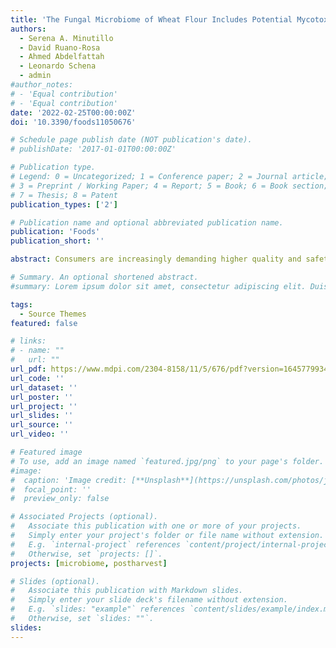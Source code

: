 ```yaml
---
title: 'The Fungal Microbiome of Wheat Flour Includes Potential Mycotoxin Producers'
authors:
  - Serena A. Minutillo
  - David Ruano-Rosa
  - Ahmed Abdelfattah
  - Leonardo Schena
  - admin
#author_notes:
# - 'Equal contribution'
# - 'Equal contribution'
date: '2022-02-25T00:00:00Z'
doi: '10.3390/foods11050676'

# Schedule page publish date (NOT publication's date).
# publishDate: '2017-01-01T00:00:00Z'

# Publication type.
# Legend: 0 = Uncategorized; 1 = Conference paper; 2 = Journal article;
# 3 = Preprint / Working Paper; 4 = Report; 5 = Book; 6 = Book section;
# 7 = Thesis; 8 = Patent
publication_types: ['2']

# Publication name and optional abbreviated publication name.
publication: 'Foods'
publication_short: ''

abstract: Consumers are increasingly demanding higher quality and safety standards for the products they consume, and one of this is wheat flour, the basis of a wide variety of processed products. This major component in the diet of many communities can be contaminated by microorganisms before the grain harvest, or during the grain storage right before processing. These microorganisms include several fungal species, many of which produce mycotoxins, secondary metabolites that can cause severe acute and chronic disorders. Yet, we still know little about the overall composition of fungal communities associated with wheat flour. In this study, we contribute to fill this gap by characterizing the fungal microbiome of different types of wheat flour using culture-dependent and -independent techniques. Qualitatively, these approaches suggested similar results, highlighting the presence of several fungal taxa able to produce mycotoxins. In-vitro isolation of fungal species suggest a higher frequency of Penicillium, while metabarcoding suggest a higher abundance of Alternaria. This discrepancy might reside on the targeted portion of the community (alive vs. overall) or in the specific features of each technique. Thus, this study shows that commercial wheat flour hosts a wide fungal diversity with several taxa potentially representing concerns for consumers, aspects that need more attention throughout the food production chain.

# Summary. An optional shortened abstract.
#summary: Lorem ipsum dolor sit amet, consectetur adipiscing elit. Duis posuere tellus ac convallis placerat. Proin tincidunt magna sed ex sollicitudin condimentum.

tags:
  - Source Themes
featured: false

# links:
# - name: ""
#   url: ""
url_pdf: https://www.mdpi.com/2304-8158/11/5/676/pdf?version=1645779934
url_code: ''
url_dataset: ''
url_poster: ''
url_project: ''
url_slides: ''
url_source: ''
url_video: ''

# Featured image
# To use, add an image named `featured.jpg/png` to your page's folder.
#image:
#  caption: 'Image credit: [**Unsplash**](https://unsplash.com/photos/jdD8gXaTZsc)'
#  focal_point: ''
#  preview_only: false

# Associated Projects (optional).
#   Associate this publication with one or more of your projects.
#   Simply enter your project's folder or file name without extension.
#   E.g. `internal-project` references `content/project/internal-project/index.md`.
#   Otherwise, set `projects: []`.
projects: [microbiome, postharvest]

# Slides (optional).
#   Associate this publication with Markdown slides.
#   Simply enter your slide deck's filename without extension.
#   E.g. `slides: "example"` references `content/slides/example/index.md`.
#   Otherwise, set `slides: ""`.
slides:
---
```

